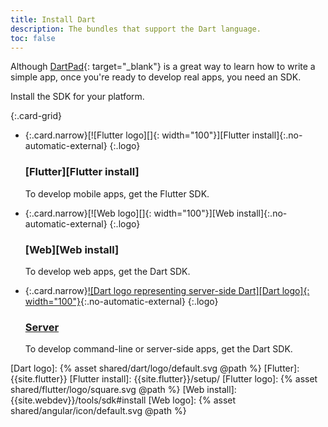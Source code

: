 ```yaml
---
title: Install Dart
description: The bundles that support the Dart language.
toc: false
---
```


Although [DartPad][]{: target="_blank"} is a great way to learn how to write a
simple app, once you're ready to develop real apps, you need an SDK.

Install the SDK for your platform.

{:.card-grid}
- {:.card.narrow}[![Flutter logo][]{: width="100"}][Flutter install]{:.no-automatic-external}
  {:.logo}

  ### [Flutter][Flutter install]

  To develop mobile apps, get the Flutter&nbsp;SDK.

- {:.card.narrow}[![Web logo][]{: width="100"}][Web install]{:.no-automatic-external}
  {:.logo}

  ### [Web][Web install]

  To develop web apps, get the Dart&nbsp;SDK.

- {:.card.narrow}[![Dart logo representing server-side Dart][Dart logo]{: width="100"}][Dart install]{:.no-automatic-external}
  {:.logo}

  ### [Server][Dart install]

  To develop command-line or server-side apps, get the Dart&nbsp;SDK.

[DartPad]: {{site.custom.dartpad.direct-link}}
[Dart install]: /tools/sdk#install
[Dart logo]: {% asset shared/dart/logo/default.svg @path %}
[Flutter]: {{site.flutter}}
[Flutter install]: {{site.flutter}}/setup/
[Flutter logo]: {% asset shared/flutter/logo/square.svg @path %}
[Web install]: {{site.webdev}}/tools/sdk#install
[Web logo]: {% asset shared/angular/icon/default.svg @path %}
